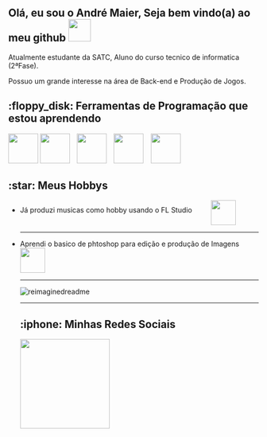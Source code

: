 <h2>Olá, eu sou o André Maier, Seja bem vindo(a) ao meu github <img src="https://media.tenor.com/itjFesV8_RUAAAAi/soulja-boy-pepe.gif" heigth="45" width="45"></h2>
<p>Atualmente estudante da SATC, Aluno do curso tecnico de informatica (2ªFase).</p>
<p>Possuo um grande interesse na área de Back-end e Produção de Jogos.</p>
<h2>:floppy_disk: Ferramentas de Programação que estou aprendendo </h2>
<p><img src="https://cdn.jsdelivr.net/gh/devicons/devicon/icons/python/python-original.svg" heigth="60" width="60">
<img src="https://cdn.jsdelivr.net/gh/devicons/devicon/icons/c/c-plain.svg"heigth="60" width="60">⠀
<img src="https://cdn.jsdelivr.net/gh/devicons/devicon/icons/photoshop/photoshop-line.svg"heigth="60" width="60">⠀
<img src="https://cdn.jsdelivr.net/gh/devicons/devicon/icons/html5/html5-original.svg"heigth="60" width="60">⠀
<img src="https://cdn.jsdelivr.net/gh/devicons/devicon/icons/mysql/mysql-plain-wordmark.svg"heigth="60" width="60">⠀

<h2>:star: Meus Hobbys</h2>
<ul>
<li><p>Já produzi musicas como hobby usando o FL Studio ⠀⠀⠀
<img src="https://media.tenor.com/SG4Mic1ZZrQAAAAi/fl-studio-petpet.gif"heigth="50" width="50" align="middle">  
</p> </li>

<hr>
<li><p>Aprendi o basico de phtoshop para edição e produção de Imagens⠀⠀⠀ 
<img src="https://media.tenor.com/s3oRS9Uq1qMAAAAi/photoshop-pet-pet-meme.gif" heigth="50" width="50" align="middle"> 
</p> </li>

<hr>
<img src="https://myreadme.vercel.app/api/embed/YOURUSERNAME?panels=userstatistics,toprepositories,toplanguages,commitgraph" alt="reimaginedreadme" />
<p>
</p>
</ol>
<hr>

<h2>:iphone: Minhas Redes Sociais</h2>
<div>
<a href="https://www.instagram.com/andre_dos_santos_maier/"> 
<img height="180em" src="https://static.vecteezy.com/system/resources/previews/018/930/413/original/instagram-logo-instagram-icon-transparent-free-png.png" />
